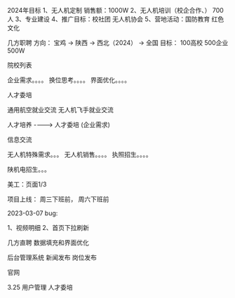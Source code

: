 2024年目标
1、无人机定制   销售额：1000W
2、无人机培训（校企合作、）    700人
3、专业建设
4、推广目标：校社团  无人机协会
5、营地活动：国防教育  红色文化


几方职聘
方向： 宝鸡 -> 陕西 -> 西北（2024） -> 全国
目标： 100高校  500企业  500W





院校列表



企业需求。。。。
换位思考。。。。
界面优化。。。。


人才委培

通用航空就业交流
无人机飞手就业交流

人才培养 ----> 人才委培  (企业需求)

信息交流



无人机特殊需求。。。
无人机销售。。。。
执照招生。。。。

陕机电招生。。。






美工：页面1/3

项目上线：
	周三下班前，
	周六下班前
	





2023-03-07 bug:

1、视频明细
2、首页下拉刷新



几方直聘    数据填充和界面优化

后台管理系统   新闻发布   岗位发布

官网  



3.25
用户管理  人才委培












